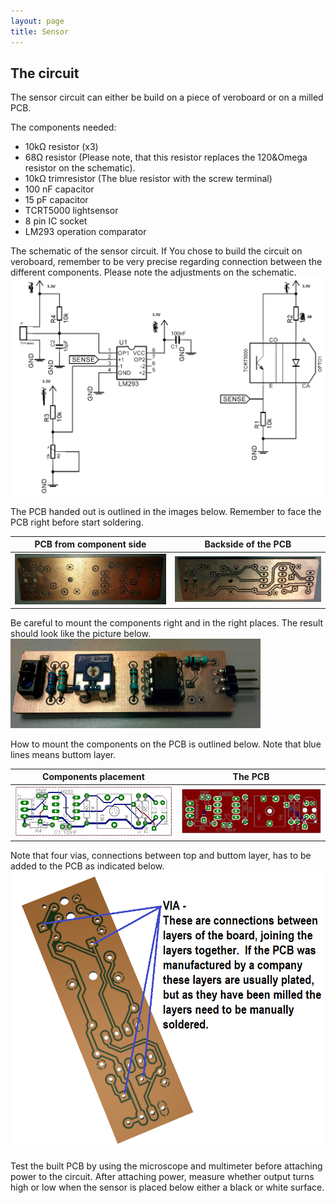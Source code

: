 ```yaml
---
layout: page
title: Sensor 
---
```


## The circuit

The sensor circuit can either be build on a piece of veroboard or on a milled PCB.  

The components needed:

* 10k&Omega; resistor (x3)
* 68&Omega; resistor (Please note, that this resistor replaces the 120&Omega resistor on the schematic).
* 10k&Omega; trimresistor (The blue resistor with the screw terminal)
* 100 nF capacitor
* 15 pF capacitor
* TCRT5000 lightsensor
* 8 pin IC socket 
* LM293 operation comparator

The schematic of the sensor circuit. If You chose to build the circuit on veroboard, remember to be very precise regarding connection between the different components. Please note the adjustments on the schematic.
![Sensor Schematic](pics/Sensor.png "Sensor Schematic")

The PCB handed out is outlined in the images below. Remember to face the PCB right before start soldering.

| PCB from component side | Backside of the PCB |
|:--------------------:|:---------------------------:|
|<img src="pics/IMG_20151121_172505.jpg" alt="Front side of the PCB" width="400" />|<img src="pics/IMG_20151121_172523.jpg" alt="Backside of the PCB" width="400" /> 

Be careful to mount the components right and in the right places. The result should look like the picture below.
<img src="pics/IMG_20151121_173625.jpg" alt="Components mounted on the PCB" width="400" />

How to mount the components on the PCB is outlined below. Note that blue lines means buttom layer. 

| Components placement | The PCB |
|:--------------------:|:---------------------------:|
|<img src="pics/IMG_20151121_173625.png" alt="Component placement" width="400" />|<img src="pics/IMG_20151121_173626.png" alt="Components placed on PCB" width="400" /> 

Note that four vias, connections between top and buttom layer, has to be added to the PCB as indicated below.
<img src="pics/2WD Sensor PCB Base.png" alt="Vias" width="600" />

Test the built PCB by using the microscope and multimeter before attaching power to the circuit. After attaching power, measure whether output turns high or low when the sensor is placed below either a black or white surface.
